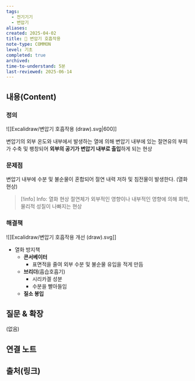 ```yaml
---
tags:
  - 전기기기
  - 변압기
aliases: 
created: 2025-04-02
title: 📝 변압기 호흡작용
note-type: COMMON
level: 기초
completed: true
archived: 
time-to-understand: 5분
last-reviewed: 2025-06-14
---
```


## 내용(Content)

### 정의

![[Excalidraw/변압기 호흡작용 (draw).svg|600]]

변압기의 외부 온도와 내부에서 발생하는 열에 의해 변압기 내부에 있는 절연유의 부피가 수축 및 팽창되어 **외부의 공기가 변압기 내부로 출입**하게 되는 현상

### 문제점

변압기 내부에 수분 및 불순물이 혼합되어 절연 내력 저하  및 침전물이 발생한다. (열화 현상)

>[!info] Info: 열화 현상
>절연체가 외부적인 영향이나 내부적인 영향에 의해 화학, 물리적 성질이 나빠지는 현상

### 해결책

![[Excalidraw/변압기 호흡작용 개선 (draw).svg]]

- 열화 방지책
	- **콘서베이터**
		- 표면적을 줄여 외부 수분 및 불순물 유입을 적게 만듬
	- **브리더**(흡습호흡기)
		- 시리카겔 성분
		- 수분을 빨아들임
	- **질소 봉입**




## 질문 & 확장

(없음)

## 연결 노트

## 출처(링크)

